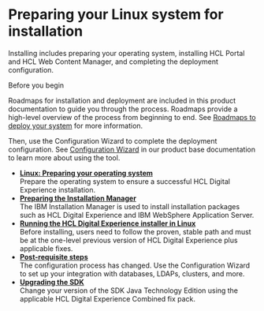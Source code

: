# Preparing your Linux system for installation

Installing includes preparing your operating system, installing HCL Portal and HCL Web Content Manager, and completing the deployment configuration.

Before you begin

Roadmaps for installation and deployment are included in this product documentation to guide you through the process. Roadmaps provide a high-level overview of the process from beginning to end. See [Roadmaps to deploy your system](../../../../../get_started/plan_deployment/traditional_deployment/roadmaps/index.md) for more information.

Then, use the Configuration Wizard to complete the deployment configuration. See [Configuration Wizard](../../../../../extend_dx/development_tools/portal_admin_tools/cfg_wizard/index.md) in our product base documentation to learn more about using the tool.

-   **[Linux: Preparing your operating system](prep_os-linux.md)**  
Prepare the operating system to ensure a successful HCL Digital Experience installation.
-   **[Preparing the Installation Manager](inst_iim-linux.md)**  
The IBM Installation Manager is used to install installation packages such as HCL Digital Experience and IBM WebSphere Application Server.
-   **[Running the HCL Digital Experience installer in Linux](../linux/running_install/index.md)**  
Before installing, users need to follow the proven, stable path and must be at the one-level previous version of HCL Digital Experience plus applicable fixes.
-   **[Post-requisite steps](inst_next_steps-linux.md)**  
The configuration process has changed. Use the Configuration Wizard to set up your integration with databases, LDAPs, clusters, and more.
-   **[Upgrading the SDK](sdk_upgrade-linux.md)**  
Change your version of the SDK Java Technology Edition using the applicable HCL Digital Experience Combined fix pack.


